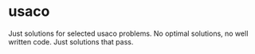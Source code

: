 # usaco

Just solutions for selected usaco problems. No optimal solutions, no well written code. Just solutions that pass.

